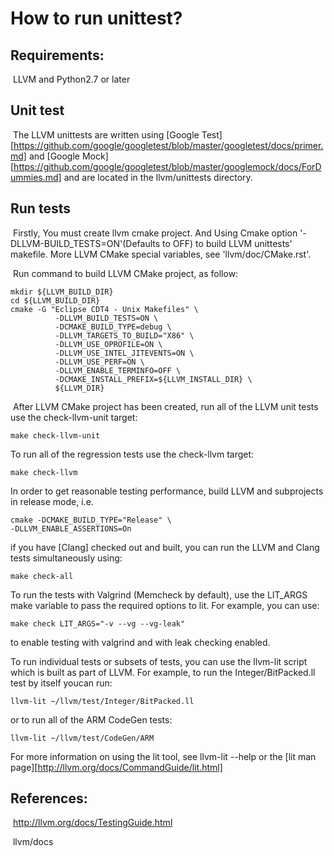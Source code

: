 # How to run unittest?

## Requirements:

​	LLVM and Python2.7 or later

## Unit test

​	The LLVM unittests are written using [Google Test][https://github.com/google/googletest/blob/master/googletest/docs/primer.md] and [Google Mock][https://github.com/google/googletest/blob/master/googlemock/docs/ForDummies.md] and are located in the llvm/unittests directory.

## Run tests

​	Firstly, You must create llvm cmake project. And Using Cmake option '-DLLVM-BUILD_TESTS=ON'(Defaults to OFF) to build LLVM unittests' makefile. More LLVM CMake special variables, see 'llvm/doc/CMake.rst'.

​	Run command to build LLVM CMake project, as follow:

```shell
mkdir ${LLVM_BUILD_DIR}
cd ${LLVM_BUILD_DIR}
cmake -G "Eclipse CDT4 - Unix Makefiles" \
          -DLLVM_BUILD_TESTS=ON \
          -DCMAKE_BUILD_TYPE=debug \
          -DLLVM_TARGETS_TO_BUILD="X86" \
          -DLLVM_USE_OPROFILE=ON \
          -DLLVM_USE_INTEL_JITEVENTS=ON \
          -DLLVM_USE_PERF=ON \
          -DLLVM_ENABLE_TERMINFO=OFF \
          -DCMAKE_INSTALL_PREFIX=${LLVM_INSTALL_DIR} \
          ${LLVM_DIR}
```
​	After LLVM CMake project has been created, run all of the LLVM unit tests use the check-llvm-unit target:

```shell
make check-llvm-unit
```

To run all of the regression tests use the check-llvm target:

```shell
make check-llvm
```

In order to get reasonable testing performance, build LLVM and subprojects in release mode, i.e.

```shell
cmake -DCMAKE_BUILD_TYPE="Release" \
-DLLVM_ENABLE_ASSERTIONS=On
```

if you have [Clang] checked out and built, you can run the LLVM and Clang tests simultaneously using:

```shell
make check-all
```

To run the tests with Valgrind (Memcheck by default), use the LIT_ARGS make variable to pass the required options to lit. For example, you can use:

```shell
make check LIT_ARGS="-v --vg --vg-leak"
```

to enable testing with valgrind and with leak checking enabled.

To run individual tests or subsets of tests, you can use the llvm-lit script which is built as part of LLVM. For example, to run the Integer/BitPacked.ll test by itself youcan run:

```shell
llvm-lit ~/llvm/test/Integer/BitPacked.ll
```

or to run all of the ARM CodeGen tests:

```
llvm-lit ~/llvm/test/CodeGen/ARM
```

For more information on using the lit tool, see llvm-lit --help or the [lit man page][http://llvm.org/docs/CommandGuide/lit.html]



## References:

​	http://llvm.org/docs/TestingGuide.html

​	llvm/docs
